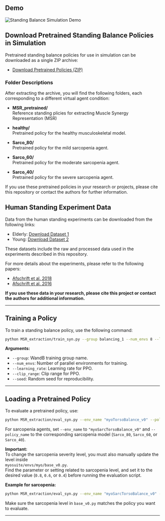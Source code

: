 ## Demo

![Standing Balance Simulation Demo](videos/PNAS_demo.gif)

## Download Pretrained Standing Balance Policies in Simulation

Pretrained standing balance policies for use in simulation can be downloaded as a single ZIP archive:

- [Download Pretrained Policies (ZIP)](https://mcgill-my.sharepoint.com/:u:/g/personal/huiyi_wang_mcgill_ca/EXPpRqGm5QVOkrQuSRjeOzYBNjmkWX-j4nHxhmMcp4DMOQ?e=DKqDms)

### Folder Descriptions

After extracting the archive, you will find the following folders, each corresponding to a different virtual agent condition:


- **MSR_pretrained/**  
  Reference standing plicies for extracting Muscle Synergy Representation (MSR)

- **healthy/**  
  Pretrained policy for the healthy musculoskeletal model.

- **Sarco_80/**  
  Pretrained policy for the mild sarcopenia agent.

- **Sarco_60/**  
  Pretrained policy for the moderate sarcopenia agent.

- **Sarco_40/**  
  Pretrained policy for the severe sarcopenia agent.

If you use these pretrained policies in your research or projects, please cite this repository or contact the authors for further information.


## Human Standing Experiment Data

Data from the human standing experiments can be downloaded from the following links:

- Elderly: [Download Dataset 1](https://mcgill-my.sharepoint.com/:u:/g/personal/huiyi_wang_mcgill_ca/EUZgLtCoiqhEk_RNkDK3iMkBkitHmJm5ylNRvazxXKsndA?e=Kwe3Ke)
- Young: [Download Dataset 2](https://mcgill-my.sharepoint.com/:u:/g/personal/huiyi_wang_mcgill_ca/ETkbJZyX7ZpFlYT3xbJXWI8Bn_hmwEKocIkhYikC6lBKCg?e=AupJDO)

These datasets include the raw and processed data used in the experiments described in this repository.

For more details about the experiments, please refer to the following papers:

- [Afschrift et al. 2018](https://doi.org/10.1016/j.gaitpost.2017.10.003)
- [Afschrift et al. 2016](https://doi.org/10.1152/jn.00127.2016)

**If you use these data in your research, please cite this project or contact the authors for additional information.**

---

## Training a Policy

To train a standing balance policy, use the following command:

```bash
python MSR_extraction/train_syn.py --group balancing_1 --num_envs 8 --learning_rate 0.0002 --clip_range 0.1 --seed 7
```

**Arguments:**
- `--group`: WandB training group name.
- `--num_envs`: Number of parallel environments for training.
- `--learning_rate`: Learning rate for PPO.
- `--clip_range`: Clip range for PPO.
- `--seed`: Random seed for reproducibility.

---

## Loading a Pretrained Policy

To evaluate a pretrained policy, use:

```bash
python MSR_extraction/eval_syn.py --env_name "myoTorsoBalance_v0" --policy_name "Healthy"
```

For sarcopenia agents, set `--env_name` to `"myoSarcTorsoBalance_v0"` and `--policy_name` to the corresponding sarcopenia model (`Sarco_80`, `Sarco_60`, or `Sarco_40`).

**Important:**  
To change the sarcopenia severity level, you must also manually update the level inside  
`myosuite/envs/myo/base_v0.py`.  
Find the parameter or setting related to sarcopenia level, and set it to the desired value (`0.8`, `0.6`, or `0.4`) before running the evaluation script.

**Example for sarcopenia:**
```bash
python MSR_extraction/eval_syn.py --env_name "myoSarcTorsoBalance_v0" --policy_name "Sarco_80"
```

Make sure the sarcopenia level in `base_v0.py` matches the policy you want to evaluate.

---
